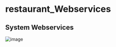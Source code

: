 # restaurant_Webservices
## System Webservices

![image](https://github.com/AiinuShil3a/restaurant_Webservices/assets/118444269/40bc6e5e-c0ac-48f6-ab49-955f9d6e4443)
